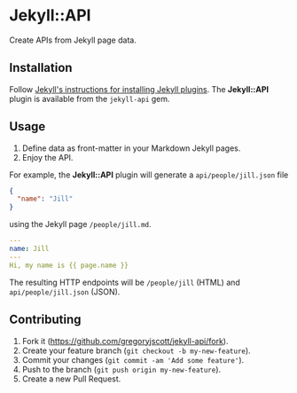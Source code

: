 # Jekyll::API

Create APIs from Jekyll page data.

## Installation

Follow [Jekyll's instructions for installing Jekyll plugins](http://jekyllrb.com/docs/plugins/#installing-a-plugin). The **Jekyll::API** plugin is available from the `jekyll-api` gem.

## Usage

1. Define data as front-matter in your Markdown Jekyll pages.
2. Enjoy the API.

For example, the **Jekyll::API** plugin will generate a `api/people/jill.json` file

```json
{
  "name": "Jill"
}
```

 using the Jekyll page `/people/jill.md`.
```yaml
---
name: Jill
---
Hi, my name is {{ page.name }}
```

The resulting HTTP endpoints will be `/people/jill` (HTML) and `api/people/jill.json` (JSON).

## Contributing

1. Fork it (https://github.com/gregoryjscott/jekyll-api/fork).
2. Create your feature branch (`git checkout -b my-new-feature`).
3. Commit your changes (`git commit -am 'Add some feature'`).
4. Push to the branch (`git push origin my-new-feature`).
5. Create a new Pull Request.
